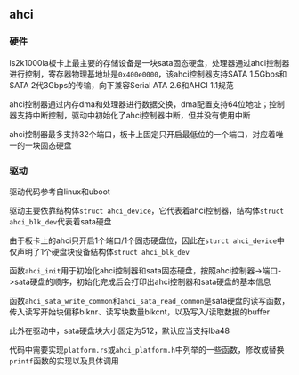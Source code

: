 ## ahci

### 硬件

ls2k1000la板卡上最主要的存储设备是一块sata固态硬盘，处理器通过ahci控制器进行控制，寄存器物理基地址是`0x400e0000`，该ahci控制器支持SATA 1.5Gbps和SATA 2代3Gbps的传输，向下兼容Serial ATA 2.6和AHCI 1.1规范

ahci控制器通过内存dma和处理器进行数据交换，dma配置支持64位地址；控制器支持中断控制，驱动中初始化了ahci控制器中断，但并没有使用中断

ahci控制器最多支持32个端口，板卡上固定只开启最低位的一个端口，对应着唯一的一块固态硬盘

### 驱动

驱动代码参考自linux和uboot

驱动主要依靠结构体`struct ahci_device`，它代表着ahci控制器，结构体`struct ahci_blk_dev`代表着sata硬盘

由于板卡上的ahci只开启1个端口/1个固态硬盘位，因此在`sturct ahci_device`中仅声明了1个硬盘块设备结构体`struct ahci_blk_dev`

函数`ahci_init`用于初始化ahci控制器和sata固态硬盘，按照ahci控制器->端口->sata硬盘的顺序，初始化完成后会打印出ahci控制器和sata硬盘的基本信息

函数`ahci_sata_write_common`和`ahci_sata_read_common`是sata硬盘的读写函数，传入读写开始块偏移blknr、读写块数量blkcnt，以及写入/读取数据的buffer

此外在驱动中，sata硬盘块大小固定为512，默认应当支持lba48

代码中需要实现`platform.rs`或`ahci_platform.h`中列举的一些函数，修改或替换`printf`函数的实现以及具体调用
